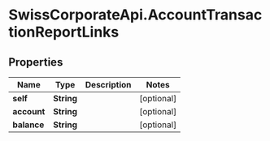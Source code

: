# SwissCorporateApi.AccountTransactionReportLinks

## Properties
Name | Type | Description | Notes
------------ | ------------- | ------------- | -------------
**self** | **String** |  | [optional] 
**account** | **String** |  | [optional] 
**balance** | **String** |  | [optional] 


